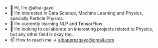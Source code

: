 - 👋 Hi, I’m @alba-gayo
- 👀 I’m interested in Data Science, Machine Learning and Physics, specially Particle Physics.
- 🌱 I’m currently learning NLP and TensorFlow
- 💞️ I’m looking to collaborate on interesting projects related to Physics, but any other field is okay too.
- 📫 How to reach me -> albaperezgayo@gmail.com

<!---
alba-gayo/alba-gayo is a ✨ special ✨ repository because its `README.md` (this file) appears on your GitHub profile.
You can click the Preview link to take a look at your changes.
--->
